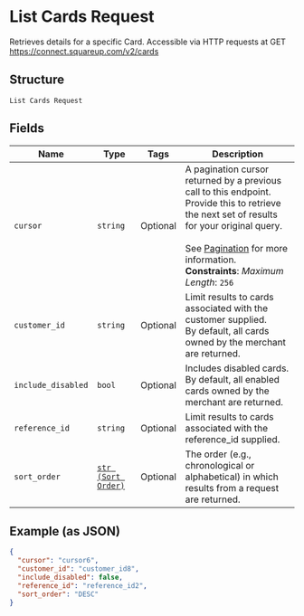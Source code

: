 
# List Cards Request

Retrieves details for a specific Card. Accessible via
HTTP requests at GET https://connect.squareup.com/v2/cards

## Structure

`List Cards Request`

## Fields

| Name | Type | Tags | Description |
|  --- | --- | --- | --- |
| `cursor` | `string` | Optional | A pagination cursor returned by a previous call to this endpoint.<br>Provide this to retrieve the next set of results for your original query.<br><br>See [Pagination](https://developer.squareup.com/docs/build-basics/common-api-patterns/pagination) for more information.<br>**Constraints**: *Maximum Length*: `256` |
| `customer_id` | `string` | Optional | Limit results to cards associated with the customer supplied.<br>By default, all cards owned by the merchant are returned. |
| `include_disabled` | `bool` | Optional | Includes disabled cards.<br>By default, all enabled cards owned by the merchant are returned. |
| `reference_id` | `string` | Optional | Limit results to cards associated with the reference_id supplied. |
| `sort_order` | [`str (Sort Order)`](../../doc/models/sort-order.md) | Optional | The order (e.g., chronological or alphabetical) in which results from a request are returned. |

## Example (as JSON)

```json
{
  "cursor": "cursor6",
  "customer_id": "customer_id8",
  "include_disabled": false,
  "reference_id": "reference_id2",
  "sort_order": "DESC"
}
```

